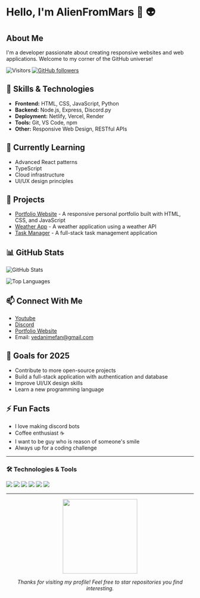 # Hello, I'm AlienFromMars 👋 👽

## About Me
I'm a developer passionate about creating responsive websites and web applications. Welcome to my corner of the GitHub universe!

![Visitors](https://visitor-badge.laobi.icu/badge?page_id=AlienFromMars-itzme.AlienFromMars-itzme)
[![GitHub followers](https://img.shields.io/github/followers/AlienFromMars-itzme?style=social)](https://github.com/AlienFromMars-itzme)

## 🚀 Skills & Technologies
- **Frontend:** HTML, CSS, JavaScript, Python
- **Backend:** Node.js, Express, Discord.py
- **Deployment:** Netlify, Vercel, Render
- **Tools:** Git, VS Code, npm
- **Other:** Responsive Web Design, RESTful APIs

## 🌱 Currently Learning
- Advanced React patterns
- TypeScript
- Cloud infrastructure
- UI/UX design principles

## 💼 Projects
- [Portfolio Website](https://github.com/AlienFromMars-itzmem/portfolio) - A responsive personal portfolio built with HTML, CSS, and JavaScript
- [Weather App](https://github.com/AlienFromMars-itzmem/weather-app) - A weather application using a weather API
- [Task Manager](https://github.com/AlienFromMars-itzmem/task-manager) - A full-stack task management application

## 📊 GitHub Stats
![GitHub Stats](https://github-readme-stats.vercel.app/api?username=AlienFromMars-itzme&show_icons=true&theme=radical)

![Top Languages](https://github-readme-stats.vercel.app/api/top-langs/?username=AlienFromMars-itzme&layout=compact&theme=radical)

## 📫 Connect With Me
- [Youtube](https://youtube.com/channels/@ItzFallenMe)
- [Discord](https://discord.gg/roroa)
- [Portfolio Website](https://guns.lol/itzmehere)
- Email: vedanimefan@gmail.com

## 🎯 Goals for 2025
- Contribute to more open-source projects
- Build a full-stack application with authentication and database
- Improve UI/UX design skills
- Learn a new programming language

## ⚡ Fun Facts
- I love making discord bots
- Coffee enthusiast ☕
- I want to be guy who is reason of someone's smile
- Always up for a coding challenge

---

### 🛠️ Technologies & Tools
![](https://img.shields.io/badge/Code-JavaScript-informational?style=flat&logo=javascript&logoColor=white&color=2bbc8a)
![](https://img.shields.io/badge/Code-React-informational?style=flat&logo=react&logoColor=white&color=2bbc8a)
![](https://img.shields.io/badge/Code-Node.js-informational?style=flat&logo=node.js&logoColor=white&color=2bbc8a)
![](https://img.shields.io/badge/Tools-Git-informational?style=flat&logo=git&logoColor=white&color=2bbc8a)
![](https://img.shields.io/badge/Tools-VSCode-informational?style=flat&logo=visual-studio-code&logoColor=white&color=2bbc8a)
![](https://img.shields.io/badge/Deployment-Netlify-informational?style=flat&logo=netlify&logoColor=white&color=2bbc8a)

---

<p align="center">
  <img src="https://media.giphy.com/media/LmNwrBhejkK9EFP504/giphy.gif" width="200">
</p>

<p align="center">
  <i>Thanks for visiting my profile! Feel free to star repositories you find interesting.</i>
</p>
